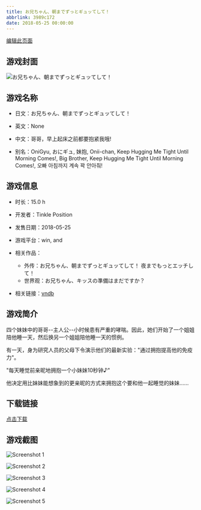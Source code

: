 ```yaml
---
title: お兄ちゃん、朝までずっとギュッてして！
abbrlink: 3989c172
date: 2018-05-25 00:00:00
---
```

[编辑此页面](https://github.com/ACG-3/ADV3-source/blob/main/source/_posts/%E3%81%8A%E5%85%84%E3%81%A1%E3%82%83%E3%82%93%E3%80%81%E6%9C%9D%E3%81%BE%E3%81%A7%E3%81%9A%E3%81%A3%E3%81%A8%E3%82%AE%E3%83%A5%E3%83%83%E3%81%A6%E3%81%97%E3%81%A6%EF%BC%81.md)

## 游戏封面

![お兄ちゃん、朝までずっとギュッてして！](https://pan.timero.xyz/d/onedrive/img_lib_001/%E3%81%8A%E5%85%84%E3%81%A1%E3%82%83%E3%82%93%E3%80%81%E6%9C%9D%E3%81%BE%E3%81%A7%E3%81%9A%E3%81%A3%E3%81%A8%E3%82%AE%E3%83%A5%E3%83%83%E3%81%A6%E3%81%97%E3%81%A6%EF%BC%81_cover.avif)


## 游戏名称

- 日文：お兄ちゃん、朝までずっとギュッてして！
- 英文：None
- 中文：哥哥，早上起床之前都要抱紧我哦!

- 别名：OniGyu, おにギュ, 妹抱, Onii-chan, Keep Hugging Me Tight Until Morning Comes!, Big Brother, Keep Hugging Me Tight Until Morning Comes!, 오빠 아침까지 계속 꽉 안아줘!


## 游戏信息

- 时长：15.0 h
- 开发者：Tinkle Position
- 发售日期：2018-05-25
- 游戏平台：win, and
- 相关作品：
   - 外传：お兄ちゃん、朝までずっとギュッてして！ 夜までもっとエッチして！
   - 世界观：お兄ちゃん、キッスの準備はまだですか？

- 相关链接：[vndb](https://vndb.org/v22345)


## 游戏简介

四个妹妹中的哥哥--主人公--小时候患有严重的哮喘。因此，她们开始了一个姐姐陪他睡一天，然后换另一个姐姐陪他睡一天的惯例。

有一天，身为研究人员的父母下令演示他们的最新实验："通过拥抱提高他的免疫力"。

"每天睡觉前亲昵地拥抱一个小妹妹10秒钟♪"

他决定用比妹妹能想象到的更亲昵的方式来拥抱这个要和他一起睡觉的妹妹......


## 下载链接

[点击下载](https://pan.timero.xyz/onedrive/adv_lib_001/%E3%81%8A%E5%85%84%E3%81%A1%E3%82%83%E3%82%93%E3%80%81%E6%9C%9D%E3%81%BE%E3%81%A7%E3%81%9A%E3%81%A3%E3%81%A8%E3%82%AE%E3%83%A5%E3%83%83%E3%81%A6%E3%81%97%E3%81%A6%EF%BC%81)


## 游戏截图


![Screenshot 1](https://pan.timero.xyz/d/onedrive/img_lib_001/%E3%81%8A%E5%85%84%E3%81%A1%E3%82%83%E3%82%93%E3%80%81%E6%9C%9D%E3%81%BE%E3%81%A7%E3%81%9A%E3%81%A3%E3%81%A8%E3%82%AE%E3%83%A5%E3%83%83%E3%81%A6%E3%81%97%E3%81%A6%EF%BC%81_Screenshot_1.avif)

![Screenshot 2](https://pan.timero.xyz/d/onedrive/img_lib_001/%E3%81%8A%E5%85%84%E3%81%A1%E3%82%83%E3%82%93%E3%80%81%E6%9C%9D%E3%81%BE%E3%81%A7%E3%81%9A%E3%81%A3%E3%81%A8%E3%82%AE%E3%83%A5%E3%83%83%E3%81%A6%E3%81%97%E3%81%A6%EF%BC%81_Screenshot_2.avif)

![Screenshot 3](https://pan.timero.xyz/d/onedrive/img_lib_001/%E3%81%8A%E5%85%84%E3%81%A1%E3%82%83%E3%82%93%E3%80%81%E6%9C%9D%E3%81%BE%E3%81%A7%E3%81%9A%E3%81%A3%E3%81%A8%E3%82%AE%E3%83%A5%E3%83%83%E3%81%A6%E3%81%97%E3%81%A6%EF%BC%81_Screenshot_3.avif)

![Screenshot 4](https://pan.timero.xyz/d/onedrive/img_lib_001/%E3%81%8A%E5%85%84%E3%81%A1%E3%82%83%E3%82%93%E3%80%81%E6%9C%9D%E3%81%BE%E3%81%A7%E3%81%9A%E3%81%A3%E3%81%A8%E3%82%AE%E3%83%A5%E3%83%83%E3%81%A6%E3%81%97%E3%81%A6%EF%BC%81_Screenshot_4.avif)

![Screenshot 5](https://pan.timero.xyz/d/onedrive/img_lib_001/%E3%81%8A%E5%85%84%E3%81%A1%E3%82%83%E3%82%93%E3%80%81%E6%9C%9D%E3%81%BE%E3%81%A7%E3%81%9A%E3%81%A3%E3%81%A8%E3%82%AE%E3%83%A5%E3%83%83%E3%81%A6%E3%81%97%E3%81%A6%EF%BC%81_Screenshot_5.avif)

